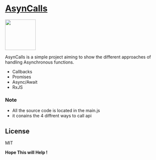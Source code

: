 <h1><a id="AsynCalls_0" href="https://rassilo.github.io">AsynCalls</a></h1>
<p><img src="https://upload.wikimedia.org/wikipedia/commons/6/6a/JavaScript-logo.png" width=100 alt=""></p>
<p>AsynCalls is a simple project aiming to show the different approaches of handling Asynchronous functions.</p>
<ul>
<li>Callbacks</li>
<li>Promises</li>
<li>Async/Await</li>
<li>RxJS</li>
</ul>
<h3><a id="Note_11"></a>Note</h3>
<ul>
<li>All the source code is located in the main.js</li>
<li>it conains the 4 diffrent ways to call api</li>
</ul>
<h2><a id="License_20"></a>License</h2>
<p>MIT</p>
<p><strong>Hope This will Help !</strong></p>
